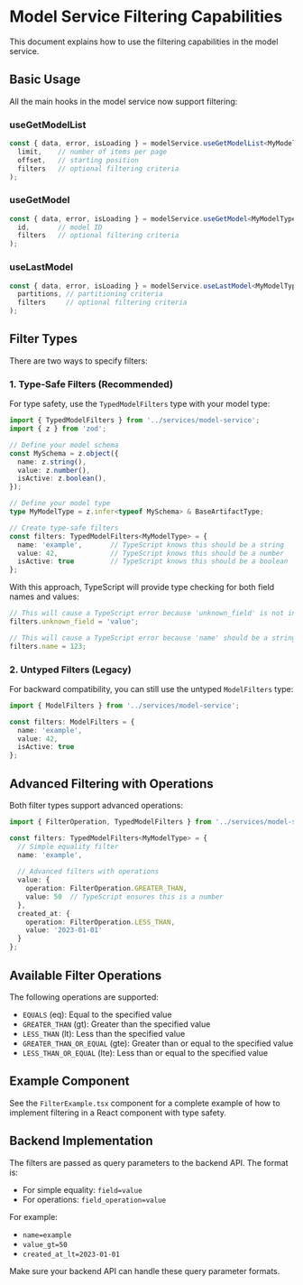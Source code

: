 # Model Service Filtering Capabilities

This document explains how to use the filtering capabilities in the model service.

## Basic Usage

All the main hooks in the model service now support filtering:

### useGetModelList

```typescript
const { data, error, isLoading } = modelService.useGetModelList<MyModelType>(
  limit,    // number of items per page
  offset,   // starting position
  filters   // optional filtering criteria
);
```

### useGetModel

```typescript
const { data, error, isLoading } = modelService.useGetModel<MyModelType>(
  id,       // model ID
  filters   // optional filtering criteria
);
```

### useLastModel

```typescript
const { data, error, isLoading } = modelService.useLastModel<MyModelType>(
  partitions, // partitioning criteria
  filters     // optional filtering criteria
);
```

## Filter Types

There are two ways to specify filters:

### 1. Type-Safe Filters (Recommended)

For type safety, use the `TypedModelFilters` type with your model type:

```typescript
import { TypedModelFilters } from '../services/model-service';
import { z } from 'zod';

// Define your model schema
const MySchema = z.object({
  name: z.string(),
  value: z.number(),
  isActive: z.boolean(),
});

// Define your model type
type MyModelType = z.infer<typeof MySchema> & BaseArtifactType;

// Create type-safe filters
const filters: TypedModelFilters<MyModelType> = {
  name: 'example',       // TypeScript knows this should be a string
  value: 42,             // TypeScript knows this should be a number
  isActive: true         // TypeScript knows this should be a boolean
};
```

With this approach, TypeScript will provide type checking for both field names and values:

```typescript
// This will cause a TypeScript error because 'unknown_field' is not in MyModelType
filters.unknown_field = 'value';

// This will cause a TypeScript error because 'name' should be a string
filters.name = 123;
```

### 2. Untyped Filters (Legacy)

For backward compatibility, you can still use the untyped `ModelFilters` type:

```typescript
import { ModelFilters } from '../services/model-service';

const filters: ModelFilters = {
  name: 'example',
  value: 42,
  isActive: true
};
```

## Advanced Filtering with Operations

Both filter types support advanced operations:

```typescript
import { FilterOperation, TypedModelFilters } from '../services/model-service';

const filters: TypedModelFilters<MyModelType> = {
  // Simple equality filter
  name: 'example',
  
  // Advanced filters with operations
  value: {
    operation: FilterOperation.GREATER_THAN,
    value: 50  // TypeScript ensures this is a number
  },
  created_at: {
    operation: FilterOperation.LESS_THAN,
    value: '2023-01-01'
  }
};
```

## Available Filter Operations

The following operations are supported:

- `EQUALS` (eq): Equal to the specified value
- `GREATER_THAN` (gt): Greater than the specified value
- `LESS_THAN` (lt): Less than the specified value
- `GREATER_THAN_OR_EQUAL` (gte): Greater than or equal to the specified value
- `LESS_THAN_OR_EQUAL` (lte): Less than or equal to the specified value

## Example Component

See the `FilterExample.tsx` component for a complete example of how to implement filtering in a React component with type safety.

## Backend Implementation

The filters are passed as query parameters to the backend API. The format is:

- For simple equality: `field=value`
- For operations: `field_operation=value`

For example:
- `name=example`
- `value_gt=50`
- `created_at_lt=2023-01-01`

Make sure your backend API can handle these query parameter formats. 